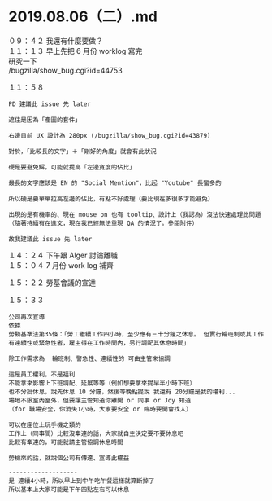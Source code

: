 # 2019.08.06（二）.md

０９：４２ 我還有什麼要做？  
１１：１３ 早上先把 6 月份 worklog 寫完  
研究一下  
/bugzilla/show_bug.cgi?id=44753  

１１：５８
```
PD 建議此 issue 先 later

遮住是因為「產圖的套件」

右邊目前 UX 設計為 280px (/bugzilla/show_bug.cgi?id=43879)

對於，「比較長的文字」＋「剛好的角度」就會有此狀況

硬是要避免解，可能就提高「左邊寬度的佔比」

最長的文字應該是 EN 的 "Social Mention"，比起 "Youtube" 長蠻多的  

所以硬是要單單拉高左邊的佔比，有點不好處理（要比現在多很多才能避免）

出現的是有機率的、現在 mouse on 也有 tooltip、設計上（我認為）沒法快速處理此問題
（隨著持續有在進文，現在我已經無法重現 QA 的情況了。參閱附件）

故我建議此 issue 先 later
```

１４：２４ 下午跟 Alger 討論離職  
１５：０４ 7 月份 work log 補齊  

１５：２２ 勞基會議的宣達  

１５：３３  
```
公司再次宣導
依據
勞動基準法第35條：「勞工繼續工作四小時，至少應有三十分鐘之休息。 但實行輪班制或其工作有連續性或緊急性者，雇主得在工作時間內，另行調配其休息時間」

除工作需求為  輪班制、警急性、連續性的 可由主管來協調

這是員工權利，不是福利
不能拿來影響上下班調配、延展等等（例如想要拿來提早半小時下班）
也不分批休息，說先休息 10 分鐘，然後等晚點提說 我還有 20分鐘是我的權利...
場地不限室內室外，但要讓主管知道你離開 or 同事 or Joy 知道  
（for 職場安全，你消失1小時，大家要安全 or 臨時要開會找人）  

可以在座位上玩手機之類的
工作上（同事間）比較沒牽連的話，大家就自主決定要不要休息吧
比較有牽連的，可能就請主管協調休息時間

勞檢來的話，就說個公司有傳達、宣導此權益

-------------------
是 連續4小時，所以早上到中午吃午餐這樣就算斷掉了
所以基本上大家可能是下午四點左右可以休息

```
